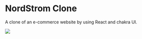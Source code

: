 # NordStrom Clone
A clone of an e-commerce website by  using React and chakra UI.

<img src="https://github-readme-tech-stack.vercel.app/api/cards?lineCount=1&theme=one_dark&line1=react,react,02edde;chakra%20UI,chakra%20UI,a06f79;" >
